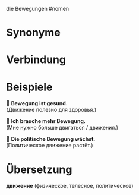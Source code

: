 die Bewegungen
#nomen
# Synonyme

# Verbindung 

# Beispiele
🔹 **Bewegung ist gesund.**  
(Движение полезно для здоровья.)

🔹 **Ich brauche mehr Bewegung.**  
(Мне нужно больше двигаться / движения.)

🔹 **Die politische Bewegung wächst.**  
(Политическое движение растёт.)
# Übersetzung
**движение** (физическое, телесное, политическое)